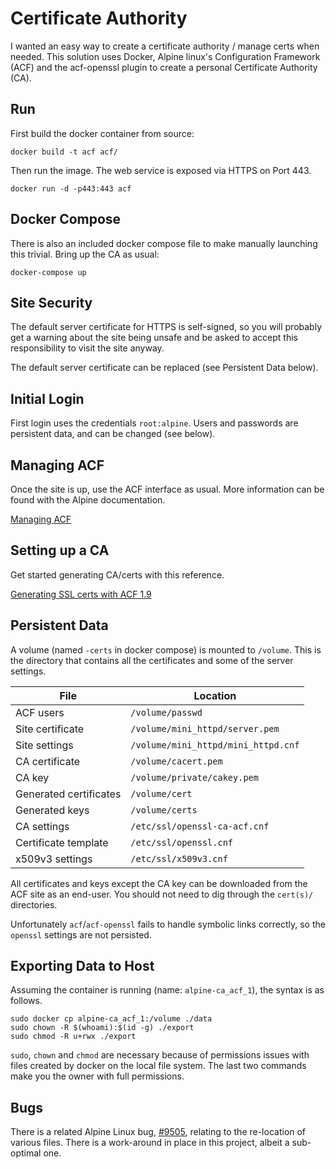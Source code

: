 # Certificate Authority

I wanted an easy way to create a certificate authority / manage certs when needed. This solution uses Docker, Alpine linux's Configuration Framework (ACF) and the acf-openssl plugin to create a personal Certificate Authority (CA).

## Run

First build the docker container from source:

`docker build -t acf acf/`

Then run the image. The web service is exposed via HTTPS on Port 443.

`docker run -d -p443:443 acf`

## Docker Compose

There is also an included docker compose file to make manually launching this trivial. Bring up the CA as usual:

`docker-compose up`

## Site Security

The default server certificate for HTTPS is self-signed, so you will probably get a warning about the site being unsafe and be asked to accept this responsibility to visit the site anyway.

The default server certificate can be replaced (see Persistent Data below).

## Initial Login

First login uses the credentials `root:alpine`. Users and passwords are persistent data, and can be changed (see below).

## Managing ACF

Once the site is up, use the ACF interface as usual. More information can be found with the Alpine documentation.

[Managing ACF](https://wiki.alpinelinux.org/wiki/Managing_ACF)

## Setting up a CA

Get started generating CA/certs with this reference.

[Generating SSL certs with ACF 1.9](https://wiki.alpinelinux.org/wiki/Generating_SSL_certs_with_ACF_1.9#Configure)

## Persistent Data

A volume (named `-certs` in docker compose) is mounted to `/volume`. This is the directory that contains all the certificates and some of the server settings.

| File                   | Location                            |
| ---------------------- | ----------------------------------- |
| ACF users              | `/volume/passwd`                    |
| Site certificate       | `/volume/mini_httpd/server.pem`     |
| Site settings          | `/volume/mini_httpd/mini_httpd.cnf` |
| CA certificate         | `/volume/cacert.pem`                |
| CA key                 | `/volume/private/cakey.pem`         |
| Generated certificates | `/volume/cert`                      |
| Generated keys         | `/volume/certs`                     |
| CA settings            | `/etc/ssl/openssl-ca-acf.cnf`       |
| Certificate template   | `/etc/ssl/openssl.cnf`              |
| x509v3 settings        | `/etc/ssl/x509v3.cnf`               |

All certificates and keys except the CA key can be downloaded from the ACF site as an end-user. You should not need to dig through the `cert(s)/` directories.

Unfortunately `acf`/`acf-openssl` fails to handle symbolic links correctly, so the `openssl` settings are not persisted.

## Exporting Data to Host

Assuming the container is running (name: `alpine-ca_acf_1`), the syntax is as follows.

```shell
sudo docker cp alpine-ca_acf_1:/volume ./data
sudo chown -R $(whoami):$(id -g) ./export
sudo chmod -R u+rwx ./export
```

`sudo`, `chown` and `chmod` are necessary because of permissions issues with files created by docker on the local file system. The last two commands make you the owner with full permissions.

## Bugs

There is a related Alpine Linux bug, [#9505](https://bugs.alpinelinux.org/issues/9505), relating to the re-location of various files. There is a work-around in place in this project, albeit a sub-optimal one.
